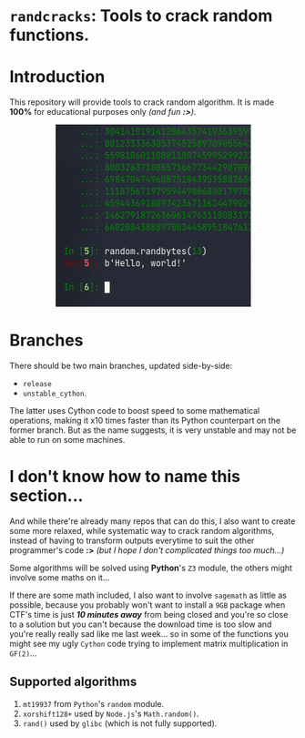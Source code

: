 # `randcracks`: Tools to crack random functions.

# Introduction
This repository will provide tools to crack random algorithm. It is made **100%** for educational purposes only *(and fun **:>**)*. 

<p align="center">
  <img src="img/hello-world-using-random.png">
</p>

# Branches
There should be two main branches, updated side-by-side: 
- `release`  
- `unstable_cython`. 
  
The latter uses Cython code to boost speed to some mathematical operations, making it x10 times faster than its Python counterpart on the former branch. But as the name suggests, it is very unstable and may not be able to run on some machines.

# I don't know how to name this section...
And while there're already many repos that can do this, I also want to create some more relaxed, while systematic way to crack random algorithms, instead of having to transform outputs everytime to suit the other programmer's code **:>** *(but I hope I don't complicated things too much...)*

Some algorithms will be solved using **Python**'s `Z3` module, the others might involve some maths on it... 

If there are some math included, I also want to involve `sagemath` as little as possible, because you probably won't want to install a `9GB` package when CTF's time is just ***10 minutes away*** from being closed and you're so close to a solution but you can't because the download time is too slow and you're really really sad like me last week... so in some of the functions you might see my ugly `Cython` code trying to implement matrix multiplication in `GF(2)`...

## Supported algorithms
1. `mt19937` from `Python`'s `random` module.
2. `xorshift128+` used by `Node.js`'s `Math.random()`.
3. `rand()` used by `glibc` (which is not fully supported).